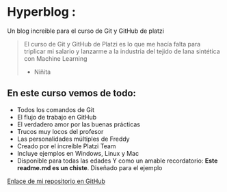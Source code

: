 # Hyperblog :
Un blog increible para el curso de Git y GitHub de platzi
>El curso de Git y GitHub de Platzi es lo que me hacía falta para triplicar mi salario y lanzarme a la industria del tejido de lana sintética con Machine Learning
> - Niñita

## En este curso vemos de todo:
* Todos los comandos de Git
* El flujo de trabajo en GitHub
* El verdadero amor por las buenas prácticas
* Trucos muy locos del profesor
* Las personalidades múltiples de Freddy
* Creado por el increíble Platzi Team
* Incluye ejemplos en Windows, Linux y Mac
* Disponible para todas las edades
Y como un amable recordatorio: **Este readme.md es un chiste**. Diseñado para el ejemplo

[Enlace de mi repositorio en GitHub](https://github.com/JoseGerardo105/hyperblog "Enlace de mi repositorio en GitHub")